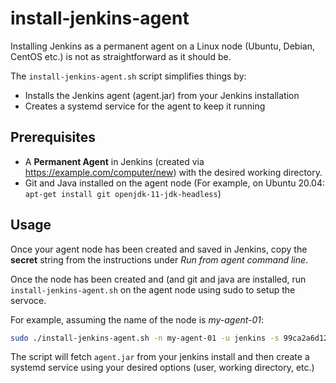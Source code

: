 # install-jenkins-agent

Installing Jenkins as a permanent agent on a Linux node (Ubuntu, Debian, CentOS etc.) is not as straightforward as it should be.

The `install-jenkins-agent.sh` script simplifies things by:

- Installs the Jenkins agent (agent.jar) from your Jenkins installation
- Creates a systemd service for the agent to keep it running

## Prerequisites

- A **Permanent Agent** in Jenkins (created via https://example.com/computer/new) with the desired working directory.
- Git and Java installed on the agent node (For example, on Ubuntu 20.04: `apt-get install git openjdk-11-jdk-headless`)

## Usage

Once your agent node has been created and saved in Jenkins, copy the **secret** string from the instructions under _Run from agent command line_.

Once the node has been created and (and git and java are installed, run `install-jenkins-agent.sh` on the agent node using sudo to setup the servoce.

For example, assuming the name of the node is _my-agent-01_:

```bash
sudo ./install-jenkins-agent.sh -n my-agent-01 -u jenkins -s 99ca2a6d125fab77fecee7013dc57f32ff1b9a0bed6a0bded952499a00cdcd49 -j https://jenkins.example -w /home/jenkins/jenkins
```

The script will fetch `agent.jar` from your jenkins install and then create a systemd service using your desired options (user, working directory, etc.)
